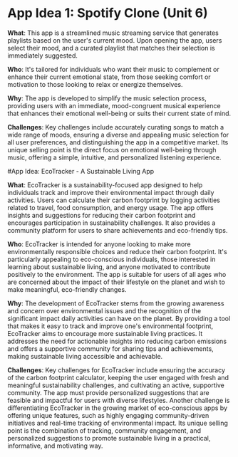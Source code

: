 # App Idea 1: Spotify Clone (Unit 6)

**What**: This app is a streamlined music streaming service that generates playlists based on the user's current mood. Upon opening the app, users select their mood, and a curated playlist that matches their selection is immediately suggested.

**Who**: It's tailored for individuals who want their music to complement or enhance their current emotional state, from those seeking comfort or motivation to those looking to relax or energize themselves.

**Why**: The app is developed to simplify the music selection process, providing users with an immediate, mood-congruent musical experience that enhances their emotional well-being or suits their current state of mind.

**Challenges**: Key challenges include accurately curating songs to match a wide range of moods, ensuring a diverse and appealing music selection for all user preferences, and distinguishing the app in a competitive market. Its unique selling point is the direct focus on emotional well-being through music, offering a simple, intuitive, and personalized listening experience.

#App Idea: EcoTracker - A Sustainable Living App

**What**: EcoTracker is a sustainability-focused app designed to help individuals track and improve their environmental impact through daily activities. Users can calculate their carbon footprint by logging activities related to travel, food consumption, and energy usage. The app offers insights and suggestions for reducing their carbon footprint and encourages participation in sustainability challenges. It also provides a community platform for users to share achievements and eco-friendly tips.

**Who**: EcoTracker is intended for anyone looking to make more environmentally responsible choices and reduce their carbon footprint. It's particularly appealing to eco-conscious individuals, those interested in learning about sustainable living, and anyone motivated to contribute positively to the environment. The app is suitable for users of all ages who are concerned about the impact of their lifestyle on the planet and wish to make meaningful, eco-friendly changes.

**Why**: The development of EcoTracker stems from the growing awareness and concern over environmental issues and the recognition of the significant impact daily activities can have on the planet. By providing a tool that makes it easy to track and improve one's environmental footprint, EcoTracker aims to encourage more sustainable living practices. It addresses the need for actionable insights into reducing carbon emissions and offers a supportive community for sharing tips and achievements, making sustainable living accessible and achievable.

**Challenges**: Key challenges for EcoTracker include ensuring the accuracy of the carbon footprint calculator, keeping the user engaged with fresh and meaningful sustainability challenges, and cultivating an active, supportive community. The app must provide personalized suggestions that are feasible and impactful for users with diverse lifestyles. Another challenge is differentiating EcoTracker in the growing market of eco-conscious apps by offering unique features, such as highly engaging community-driven initiatives and real-time tracking of environmental impact. Its unique selling point is the combination of tracking, community engagement, and personalized suggestions to promote sustainable living in a practical, informative, and motivating way.
